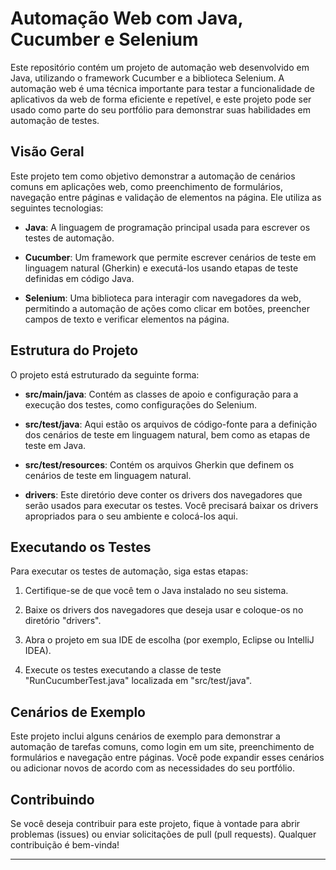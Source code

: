 # Automação Web com Java, Cucumber e Selenium

Este repositório contém um projeto de automação web desenvolvido em Java, utilizando o framework Cucumber e a biblioteca Selenium. A automação web é uma técnica importante para testar a funcionalidade de aplicativos da web de forma eficiente e repetível, e este projeto pode ser usado como parte do seu portfólio para demonstrar suas habilidades em automação de testes.

## Visão Geral

Este projeto tem como objetivo demonstrar a automação de cenários comuns em aplicações web, como preenchimento de formulários, navegação entre páginas e validação de elementos na página. Ele utiliza as seguintes tecnologias:

- **Java**: A linguagem de programação principal usada para escrever os testes de automação.

- **Cucumber**: Um framework que permite escrever cenários de teste em linguagem natural (Gherkin) e executá-los usando etapas de teste definidas em código Java.

- **Selenium**: Uma biblioteca para interagir com navegadores da web, permitindo a automação de ações como clicar em botões, preencher campos de texto e verificar elementos na página.

## Estrutura do Projeto

O projeto está estruturado da seguinte forma:

- **src/main/java**: Contém as classes de apoio e configuração para a execução dos testes, como configurações do Selenium.

- **src/test/java**: Aqui estão os arquivos de código-fonte para a definição dos cenários de teste em linguagem natural, bem como as etapas de teste em Java.

- **src/test/resources**: Contém os arquivos Gherkin que definem os cenários de teste em linguagem natural.

- **drivers**: Este diretório deve conter os drivers dos navegadores que serão usados para executar os testes. Você precisará baixar os drivers apropriados para o seu ambiente e colocá-los aqui.

## Executando os Testes

Para executar os testes de automação, siga estas etapas:

1. Certifique-se de que você tem o Java instalado no seu sistema.

2. Baixe os drivers dos navegadores que deseja usar e coloque-os no diretório "drivers".

3. Abra o projeto em sua IDE de escolha (por exemplo, Eclipse ou IntelliJ IDEA).

4. Execute os testes executando a classe de teste "RunCucumberTest.java" localizada em "src/test/java".

## Cenários de Exemplo

Este projeto inclui alguns cenários de exemplo para demonstrar a automação de tarefas comuns, como login em um site, preenchimento de formulários e navegação entre páginas. Você pode expandir esses cenários ou adicionar novos de acordo com as necessidades do seu portfólio.

## Contribuindo

Se você deseja contribuir para este projeto, fique à vontade para abrir problemas (issues) ou enviar solicitações de pull (pull requests). Qualquer contribuição é bem-vinda!

---


